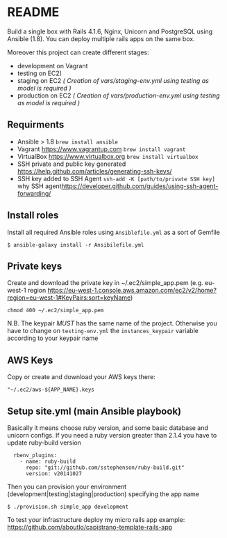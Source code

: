 # README

Build a single box with Rails 4.1.6, Nginx, Unicorn and PostgreSQL using Ansible (1.8).
You can deploy multiple rails apps on the same box.

Moreover this project can create different stages:

- development on Vagrant
- testing on EC2)
- staging on EC2 *( Creation of vars/staging-env.yml using testing as model is required )*
- production on EC2 *( Creation of vars/production-env.yml using testing as model is required )*

## Requirments
- Ansible > 1.8 `brew install ansible`
- Vagrant <https://www.vagrantup.com> `brew install vagrant`
- VirtualBox <https://www.virtualbox.org> `brew install virtualbox`
- SSH private and public key generated <https://help.github.com/articles/generating-ssh-keys/>
- SSH key added to SSH Agent `ssh-add -K [path/to/private SSH key]` why SSH agent<https://developer.github.com/guides/using-ssh-agent-forwarding/>

## Install roles

Install all required Ansible roles using `Ansiblefile.yml` as a sort of Gemfile

    $ ansible-galaxy install -r Ansibilefile.yml

## Private keys

Create and download the private key in ~/.ec2/simple_app.pem
(e.g. eu-west-1 region <https://eu-west-1.console.aws.amazon.com/ec2/v2/home?region=eu-west-1#KeyPairs:sort=keyName>)

    chmod 400 ~/.ec2/simple_app.pem

N.B. The keypair *MUST*  has the same name of the project.
Otherwise you have to change on `testing-env.yml` the `instances_keypair` variable according to your keypair name

## AWS Keys
Copy or create and download your AWS keys there:

    "~/.ec2/aws-${APP_NAME}.keys

## Setup site.yml (main Ansible playbook)

Basically it means choose ruby version, and some basic database and unicorn configs.
If you need a ruby version greater than 2.1.4 you have to update ruby-build version

      rbenv_plugins:
        - name: ruby-build
          repo: "git://github.com/sstephenson/ruby-build.git"
          version: v20141027

Then you can provision your environment (development|testing|staging|production) specifying the app name

    $ ./provision.sh simple_app development

To test your infrastructure deploy my micro rails app example: <https://github.com/aboutlo/capistrano-template-rails-app>

